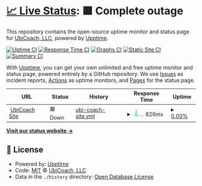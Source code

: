 # [📈 Live Status](https://ubicoach.github.io/upptime): <!--live status--> **🟥 Complete outage**

This repository contains the open-source uptime monitor and status page for [UbiCoach, LLC](https://ubi.coach), powered by [Upptime](https://github.com/upptime/upptime).

[![Uptime CI](https://github.com/ubicoach/upptime/workflows/Uptime%20CI/badge.svg)](https://github.com/ubicoach/upptime/actions?query=workflow%3A%22Uptime+CI%22)
[![Response Time CI](https://github.com/ubicoach/upptime/workflows/Response%20Time%20CI/badge.svg)](https://github.com/ubicoach/upptime/actions?query=workflow%3A%22Response+Time+CI%22)
[![Graphs CI](https://github.com/ubicoach/upptime/workflows/Graphs%20CI/badge.svg)](https://github.com/ubicoach/upptime/actions?query=workflow%3A%22Graphs+CI%22)
[![Static Site CI](https://github.com/ubicoach/upptime/workflows/Static%20Site%20CI/badge.svg)](https://github.com/ubicoach/upptime/actions?query=workflow%3A%22Static+Site+CI%22)
[![Summary CI](https://github.com/ubicoach/upptime/workflows/Summary%20CI/badge.svg)](https://github.com/ubicoach/upptime/actions?query=workflow%3A%22Summary+CI%22)

With [Upptime](https://upptime.js.org), you can get your own unlimited and free uptime monitor and status page, powered entirely by a GitHub repository. We use [Issues](https://github.com/ubicoach/upptime/issues) as incident reports, [Actions](https://github.com/ubicoach/upptime/actions) as uptime monitors, and [Pages](https://ubicoach.github.io/upptime) for the status page.

<!--start: status pages-->
<!-- This summary is generated by Upptime (https://github.com/upptime/upptime) -->
<!-- Do not edit this manually, your changes will be overwritten -->
<!-- prettier-ignore -->
| URL | Status | History | Response Time | Uptime |
| --- | ------ | ------- | ------------- | ------ |
| <img alt="" src="https://icons.duckduckgo.com/ip3/www.ubi.coach.ico" height="13"> [UbiCoach Site](https://www.ubi.coach) | 🟥 Down | [ubi-coach-site.yml](https://github.com/ubicoach/upptime/commits/HEAD/history/ubi-coach-site.yml) | <details><summary><img alt="Response time graph" src="./graphs/ubi-coach-site/response-time-week.png" height="20"> 826ms</summary><br><a href="https://ubicoach.github.io/upptime/history/ubi-coach-site"><img alt="Response time 279" src="https://img.shields.io/endpoint?url=https%3A%2F%2Fraw.githubusercontent.com%2Fubicoach%2Fupptime%2FHEAD%2Fapi%2Fubi-coach-site%2Fresponse-time.json"></a><br><a href="https://ubicoach.github.io/upptime/history/ubi-coach-site"><img alt="24-hour response time 147" src="https://img.shields.io/endpoint?url=https%3A%2F%2Fraw.githubusercontent.com%2Fubicoach%2Fupptime%2FHEAD%2Fapi%2Fubi-coach-site%2Fresponse-time-day.json"></a><br><a href="https://ubicoach.github.io/upptime/history/ubi-coach-site"><img alt="7-day response time 826" src="https://img.shields.io/endpoint?url=https%3A%2F%2Fraw.githubusercontent.com%2Fubicoach%2Fupptime%2FHEAD%2Fapi%2Fubi-coach-site%2Fresponse-time-week.json"></a><br><a href="https://ubicoach.github.io/upptime/history/ubi-coach-site"><img alt="30-day response time 427" src="https://img.shields.io/endpoint?url=https%3A%2F%2Fraw.githubusercontent.com%2Fubicoach%2Fupptime%2FHEAD%2Fapi%2Fubi-coach-site%2Fresponse-time-month.json"></a><br><a href="https://ubicoach.github.io/upptime/history/ubi-coach-site"><img alt="1-year response time 294" src="https://img.shields.io/endpoint?url=https%3A%2F%2Fraw.githubusercontent.com%2Fubicoach%2Fupptime%2FHEAD%2Fapi%2Fubi-coach-site%2Fresponse-time-year.json"></a></details> | <details><summary><a href="https://ubicoach.github.io/upptime/history/ubi-coach-site">0.00%</a></summary><a href="https://ubicoach.github.io/upptime/history/ubi-coach-site"><img alt="All-time uptime 0.00%" src="https://img.shields.io/endpoint?url=https%3A%2F%2Fraw.githubusercontent.com%2Fubicoach%2Fupptime%2FHEAD%2Fapi%2Fubi-coach-site%2Fuptime.json"></a><br><a href="https://ubicoach.github.io/upptime/history/ubi-coach-site"><img alt="24-hour uptime 0.00%" src="https://img.shields.io/endpoint?url=https%3A%2F%2Fraw.githubusercontent.com%2Fubicoach%2Fupptime%2FHEAD%2Fapi%2Fubi-coach-site%2Fuptime-day.json"></a><br><a href="https://ubicoach.github.io/upptime/history/ubi-coach-site"><img alt="7-day uptime 0.00%" src="https://img.shields.io/endpoint?url=https%3A%2F%2Fraw.githubusercontent.com%2Fubicoach%2Fupptime%2FHEAD%2Fapi%2Fubi-coach-site%2Fuptime-week.json"></a><br><a href="https://ubicoach.github.io/upptime/history/ubi-coach-site"><img alt="30-day uptime 0.00%" src="https://img.shields.io/endpoint?url=https%3A%2F%2Fraw.githubusercontent.com%2Fubicoach%2Fupptime%2FHEAD%2Fapi%2Fubi-coach-site%2Fuptime-month.json"></a><br><a href="https://ubicoach.github.io/upptime/history/ubi-coach-site"><img alt="1-year uptime 0.00%" src="https://img.shields.io/endpoint?url=https%3A%2F%2Fraw.githubusercontent.com%2Fubicoach%2Fupptime%2FHEAD%2Fapi%2Fubi-coach-site%2Fuptime-year.json"></a></details>

<!--end: status pages-->

[**Visit our status website →**](https://ubicoach.github.io/upptime)

## 📄 License

- Powered by: [Upptime](https://github.com/upptime/upptime)
- Code: [MIT](./LICENSE) © [UbiCoach, LLC](https://ubi.coach)
- Data in the `./history` directory: [Open Database License](https://opendatacommons.org/licenses/odbl/1-0/)
